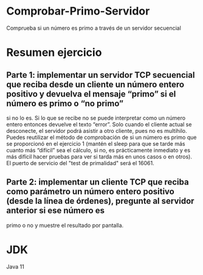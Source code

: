 # Comprobar-Primo-Servidor
Comprueba si un número es primo a través de un servidor secuencial

# Resumen ejercicio

## Parte 1: implementar un servidor TCP secuencial que reciba desde un cliente un número entero positivo y devuelva el mensaje “primo” si el número es primo o “no primo”
si no lo es. Si lo que se recibe no se puede interpretar como un número entero entonces devuelve el texto “error”. Solo cuando el cliente actual se desconecte,
el servidor podrá asistir a otro cliente, pues no es multihilo. Puedes reutilizar el método de comprobación de si un número es primo que se
proporcionó en el ejercicio 1 (mantén el sleep para que se tarde más cuanto más “difícil” sea el cálculo, si no, es prácticamente inmediato y es más
difícil hacer pruebas para ver si tarda más en unos casos o en otros). El puerto de servicio del "test de primalidad" será el 16061.

## Parte 2: implementar un cliente TCP que reciba como parámetro un número entero positivo (desde la línea de órdenes), pregunte al servidor anterior si ese número es
primo o no y muestre el resultado por pantalla.

# JDK
Java 11
